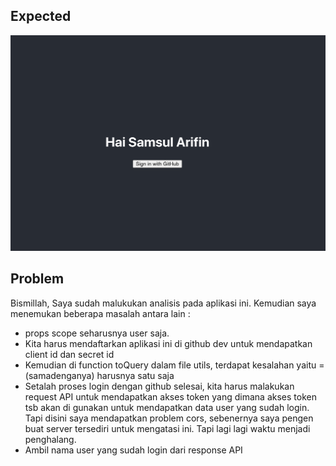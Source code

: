 ## Expected

![expected](./expected.png)

## Problem

Bismillah, Saya sudah malukukan analisis pada aplikasi ini. Kemudian saya menemukan beberapa masalah antara lain :

- props scope seharusnya user saja.
- Kita harus mendaftarkan aplikasi ini di github dev untuk mendapatkan client id dan secret id
- Kemudian di function toQuery dalam file utils, terdapat kesalahan yaitu =(samadenganya) harusnya satu saja
- Setalah proses login dengan github selesai, kita harus malakukan request API untuk mendapatkan akses token yang dimana akses token tsb akan di gunakan untuk mendapatkan data user yang sudah login. Tapi disini saya mendapatkan problem cors, sebenernya saya pengen buat server tersediri untuk mengatasi ini. Tapi lagi lagi waktu menjadi penghalang.
- Ambil nama user yang sudah login dari response API
